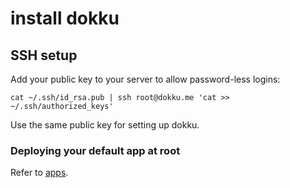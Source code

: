 # install dokku

## SSH setup

Add your public key to your server to allow password-less logins:

```ssh
cat ~/.ssh/id_rsa.pub | ssh root@dokku.me 'cat >> ~/.ssh/authorized_keys'
```

Use the same public key for setting up dokku.


### Deploying your default app at root

Refer to [apps](./apps.md).
